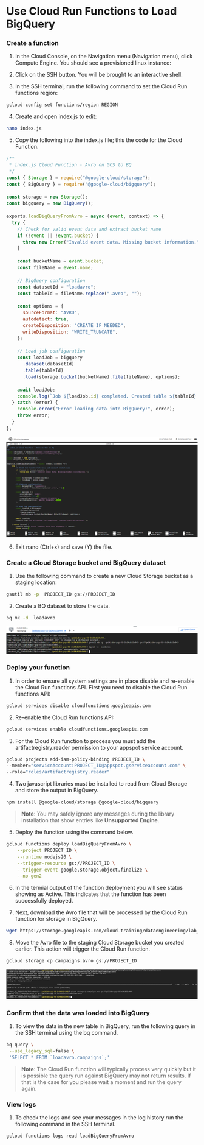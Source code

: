 # Use Cloud Run Functions to Load BigQuery

### Create a function

1. In the Cloud Console, on the Navigation menu (Navigation menu), click Compute Engine. You should see a provisioned linux instance:

2. Click on the SSH button. You will be brought to an interactive shell.

3. In the SSH terminal, run the following command to set the Cloud Run functions region:

```bash
gcloud config set functions/region REGION
```

4. Create and open index.js to edit:

```bash
nano index.js
```

5. Copy the following into the index.js file; this the code for the Cloud Function.

```javascript
/**
 * index.js Cloud Function - Avro on GCS to BQ
 */
const { Storage } = require("@google-cloud/storage");
const { BigQuery } = require("@google-cloud/bigquery");

const storage = new Storage();
const bigquery = new BigQuery();

exports.loadBigQueryFromAvro = async (event, context) => {
  try {
    // Check for valid event data and extract bucket name
    if (!event || !event.bucket) {
      throw new Error("Invalid event data. Missing bucket information.");
    }

    const bucketName = event.bucket;
    const fileName = event.name;

    // BigQuery configuration
    const datasetId = "loadavro";
    const tableId = fileName.replace(".avro", "");

    const options = {
      sourceFormat: "AVRO",
      autodetect: true,
      createDisposition: "CREATE_IF_NEEDED",
      writeDisposition: "WRITE_TRUNCATE",
    };

    // Load job configuration
    const loadJob = bigquery
      .dataset(datasetId)
      .table(tableId)
      .load(storage.bucket(bucketName).file(fileName), options);

    await loadJob;
    console.log(`Job ${loadJob.id} completed. Created table ${tableId}.`);
  } catch (error) {
    console.error("Error loading data into BigQuery:", error);
    throw error;
  }
};
```

![alt text](image.png)

6. Exit nano (Ctrl+x) and save (Y) the file.

### Create a Cloud Storage bucket and BigQuery dataset

1. Use the following command to create a new Cloud Storage bucket as a staging location:

```bash
gsutil mb -p  PROJECT_ID gs://PROJECT_ID
```

2. Create a BQ dataset to store the data.

```bash
bq mk -d  loadavro
```

![alt text](image-1.png)

### Deploy your function

1. In order to ensure all system settings are in place disable and re-enable the Cloud Run functions API. First you need to disable the Cloud Run functions API:

```bash
gcloud services disable cloudfunctions.googleapis.com
```

2. Re-enable the Cloud Run functions API:

```bash
gcloud services enable cloudfunctions.googleapis.com
```

3. For the Cloud Run function to process you must add the artifactregistry.reader permission to your appspot service account.

```bash
gcloud projects add-iam-policy-binding PROJECT_ID \
--member="serviceAccount:PROJECT_ID@appspot.gserviceaccount.com" \
--role="roles/artifactregistry.reader"
```

4. Two javascript libraries must be installed to read from Cloud Storage and store the output in BigQuery.

```bash
npm install @google-cloud/storage @google-cloud/bigquery
```

> **Note**: You may safely ignore any messages during the library installation that show entries like **Unsupported Engine**.

5. Deploy the function using the command below.

```bash
gcloud functions deploy loadBigQueryFromAvro \
    --project PROJECT_ID \
    --runtime nodejs20 \
    --trigger-resource gs://PROJECT_ID \
    --trigger-event google.storage.object.finalize \
    --no-gen2
```

6. In the termial output of the function deployment you will see status showing as Active. This indicates that the function has been successfully deployed.

7. Next, download the Avro file that will be processed by the Cloud Run function for storage in BigQuery.

```bash
wget https://storage.googleapis.com/cloud-training/dataengineering/lab_assets/idegc/campaigns.avro
```

8. Move the Avro file to the staging Cloud Storage bucket you created earlier. This action will trigger the Cloud Run function.

```bash
gcloud storage cp campaigns.avro gs://PROJECT_ID
```

![alt text](image-2.png)

### Confirm that the data was loaded into BigQuery

1. To view the data in the new table in BigQuery, run the following query in the SSH terminal using the bq command.

```bash
bq query \
 --use_legacy_sql=false \
 'SELECT * FROM `loadavro.campaigns`;'
```

> **Note**: The Cloud Run function will typically process very quickly but it is possible the query run against BigQuery may not return results. If that is the case for you please wait a moment and run the query again.

### View logs

1. To check the logs and see your messages in the log history run the following command in the SSH terminal.

```bash
gcloud functions logs read loadBigQueryFromAvro
```
